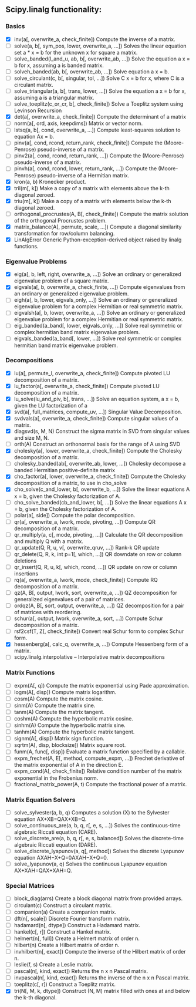 ## Scipy.linalg functionality:

### Basics

- [x] inv(a[, overwrite_a, check_finite])	Compute the inverse of a matrix.
- [ ] solve(a, b[, sym_pos, lower, overwrite_a, ...])	Solves the linear equation set a * x = b for the unknown x for square a matrix.
- [ ] solve_banded(l_and_u, ab, b[, overwrite_ab, ...])	Solve the equation a x = b for x, assuming a is banded matrix.
- [ ] solveh_banded(ab, b[, overwrite_ab, ...])	Solve equation a x = b.
- [ ] solve_circulant(c, b[, singular, tol, ...])	Solve C x = b for x, where C is a circulant matrix.
- [ ] solve_triangular(a, b[, trans, lower, ...])	Solve the equation a x = b for x, assuming a is a triangular matrix.
- [ ] solve_toeplitz(c_or_cr, b[, check_finite])	Solve a Toeplitz system using Levinson Recursion
- [x] det(a[, overwrite_a, check_finite])	Compute the determinant of a matrix
- [ ] norm(a[, ord, axis, keepdims])	Matrix or vector norm.
- [ ] lstsq(a, b[, cond, overwrite_a, ...])	Compute least-squares solution to equation Ax = b.
- [ ] pinv(a[, cond, rcond, return_rank, check_finite])	Compute the (Moore-Penrose) pseudo-inverse of a matrix.
- [ ] pinv2(a[, cond, rcond, return_rank, ...])	Compute the (Moore-Penrose) pseudo-inverse of a matrix.
- [ ] pinvh(a[, cond, rcond, lower, return_rank, ...])	Compute the (Moore-Penrose) pseudo-inverse of a Hermitian matrix.
- [x] kron(a, b)	Kronecker product.
- [x] tril(m[, k])	Make a copy of a matrix with elements above the k-th diagonal zeroed.
- [x] triu(m[, k])	Make a copy of a matrix with elements below the k-th diagonal zeroed.
- [ ] orthogonal_procrustes(A, B[, check_finite])	Compute the matrix solution of the orthogonal Procrustes problem.
- [x] matrix_balance(A[, permute, scale, ...])	Compute a diagonal similarity transformation for row/column balancing.
- [x] LinAlgError	Generic Python-exception-derived object raised by linalg functions.

### Eigenvalue Problems

- [x] eig(a[, b, left, right, overwrite_a, ...])	Solve an ordinary or generalized eigenvalue problem of a square matrix.
- [x] eigvals(a[, b, overwrite_a, check_finite, ...])	Compute eigenvalues from an ordinary or generalized eigenvalue problem.
- [ ] eigh(a[, b, lower, eigvals_only, ...])	Solve an ordinary or generalized eigenvalue problem for a complex Hermitian or real symmetric matrix.
- [ ] eigvalsh(a[, b, lower, overwrite_a, ...])	Solve an ordinary or generalized eigenvalue problem for a complex Hermitian or real symmetric matrix.
- [ ] eig_banded(a_band[, lower, eigvals_only, ...])	Solve real symmetric or complex hermitian band matrix eigenvalue problem.
- [ ] eigvals_banded(a_band[, lower, ...])	Solve real symmetric or complex hermitian band matrix eigenvalue problem.

### Decompositions

- [x] lu(a[, permute_l, overwrite_a, check_finite])	Compute pivoted LU decomposition of a matrix.
- [x] lu_factor(a[, overwrite_a, check_finite])	Compute pivoted LU decomposition of a matrix.
- [x] lu_solve(lu_and_piv, b[, trans, ...])	Solve an equation system, a x = b, given the LU factorization of a
- [x] svd(a[, full_matrices, compute_uv, ...])	Singular Value Decomposition.
- [x] svdvals(a[, overwrite_a, check_finite])	Compute singular values of a matrix.
- [x] diagsvd(s, M, N)	Construct the sigma matrix in SVD from singular values and size M, N.
- [ ] orth(A)	Construct an orthonormal basis for the range of A using SVD
- [x] cholesky(a[, lower, overwrite_a, check_finite])	Compute the Cholesky decomposition of a matrix.
- [ ] cholesky_banded(ab[, overwrite_ab, lower, ...])	Cholesky decompose a banded Hermitian positive-definite matrix
- [x] cho_factor(a[, lower, overwrite_a, check_finite])	Compute the Cholesky decomposition of a matrix, to use in cho_solve
- [x] cho_solve(c_and_lower, b[, overwrite_b, ...])	Solve the linear equations A x = b, given the Cholesky factorization of A.
- [ ] cho_solve_banded(cb_and_lower, b[, ...])	Solve the linear equations A x = b, given the Cholesky factorization of A.
- [ ] polar(a[, side])	Compute the polar decomposition.
- [ ] qr(a[, overwrite_a, lwork, mode, pivoting, ...])	Compute QR decomposition of a matrix.
- [ ] qr_multiply(a, c[, mode, pivoting, ...])	Calculate the QR decomposition and multiply Q with a matrix.
- [ ] qr_update(Q, R, u, v[, overwrite_qruv, ...])	Rank-k QR update
- [ ] qr_delete(Q, R, k, int p=1[, which, ...])	QR downdate on row or column deletions
- [ ] qr_insert(Q, R, u, k[, which, rcond, ...])	QR update on row or column insertions
- [ ] rq(a[, overwrite_a, lwork, mode, check_finite])	Compute RQ decomposition of a matrix.
- [ ] qz(A, B[, output, lwork, sort, overwrite_a, ...])	QZ decomposition for generalized eigenvalues of a pair of matrices.
- [ ] ordqz(A, B[, sort, output, overwrite_a, ...])	QZ decomposition for a pair of matrices with reordering.
- [ ] schur(a[, output, lwork, overwrite_a, sort, ...])	Compute Schur decomposition of a matrix.
- [ ] rsf2csf(T, Z[, check_finite])	Convert real Schur form to complex Schur form.
- [x] hessenberg(a[, calc_q, overwrite_a, ...])	Compute Hessenberg form of a matrix.
- [ ] scipy.linalg.interpolative – Interpolative matrix decompositions

### Matrix Functions

- [ ] expm(A[, q])	Compute the matrix exponential using Pade approximation.
- [ ] logm(A[, disp])	Compute matrix logarithm.
- [ ] cosm(A)	Compute the matrix cosine.
- [ ] sinm(A)	Compute the matrix sine.
- [ ] tanm(A)	Compute the matrix tangent.
- [ ] coshm(A)	Compute the hyperbolic matrix cosine.
- [ ] sinhm(A)	Compute the hyperbolic matrix sine.
- [ ] tanhm(A)	Compute the hyperbolic matrix tangent.
- [ ] signm(A[, disp])	Matrix sign function.
- [ ] sqrtm(A[, disp, blocksize])	Matrix square root.
- [ ] funm(A, func[, disp])	Evaluate a matrix function specified by a callable.
- [ ] expm_frechet(A, E[, method, compute_expm, ...])	Frechet derivative of the matrix exponential of A in the direction E.
- [ ] expm_cond(A[, check_finite])	Relative condition number of the matrix exponential in the Frobenius norm.
- [ ] fractional_matrix_power(A, t)	Compute the fractional power of a matrix.

### Matrix Equation Solvers

- [ ] solve_sylvester(a, b, q)	Computes a solution (X) to the Sylvester equation AX+XB=QAX+XB=Q.
- [ ] solve_continuous_are(a, b, q, r[, e, s, ...])	Solves the continuous-time algebraic Riccati equation (CARE).
- [ ] solve_discrete_are(a, b, q, r[, e, s, balanced])	Solves the discrete-time algebraic Riccati equation (DARE).
- [ ] solve_discrete_lyapunov(a, q[, method])	Solves the discrete Lyapunov equation AXAH−X+Q=0AXAH−X+Q=0.
- [ ] solve_lyapunov(a, q)	Solves the continuous Lyapunov equation AX+XAH=QAX+XAH=Q.

### Special Matrices

- [ ] block_diag(arrs)	Create a block diagonal matrix from provided arrays.
- [ ] circulant(c)	Construct a circulant matrix.
- [ ] companion(a)	Create a companion matrix.
- [ ] dft(n[, scale])	Discrete Fourier transform matrix.
- [ ] hadamard(n[, dtype])	Construct a Hadamard matrix.
- [ ] hankel(c[, r])	Construct a Hankel matrix.
- [ ] helmert(n[, full])	Create a Helmert matrix of order n.
- [ ] hilbert(n)	Create a Hilbert matrix of order n.
- [ ] invhilbert(n[, exact])	Compute the inverse of the Hilbert matrix of order n.
- [ ] leslie(f, s)	Create a Leslie matrix.
- [ ] pascal(n[, kind, exact])	Returns the n x n Pascal matrix.
- [ ] invpascal(n[, kind, exact])	Returns the inverse of the n x n Pascal matrix.
- [ ] toeplitz(c[, r])	Construct a Toeplitz matrix.
- [x] tri(N[, M, k, dtype])	Construct (N, M) matrix filled with ones at and below the k-th diagonal.

